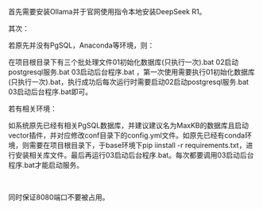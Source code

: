 首先需要安装Ollama并于官网使用指令本地安装DeepSeek R1。

其次：

若原先并没有PgSQL，Anaconda等环境，则：

在项目根目录下有三个批处理文件01初始化数据库(只执行一次).bat 02启动postgresql服务.bat 03启动后台程序.bat  ，第一次使用需要执行01初始化数据库(只执行一次).bat，执行成功后每次运行时需要启动02启动postgresql服务.bat 03启动后台程序.bat即可。

若有相关环境：

如系统原先已经有相关PgSQL数据库，并建议建议名为MaxKB的数据库且启动vector插件，并对应修改conf目录下的config.yml文件。如原先已经有conda环境，则需要在项目根目录下，于base环境下pip iinstall -r requirements.txt，进行安装相关库文件。最后再运行03启动后台程序.bat。每次都要调用03启动后台程序.bat才能启动服务。

﻿

同时保证8080端口不要被占用。
